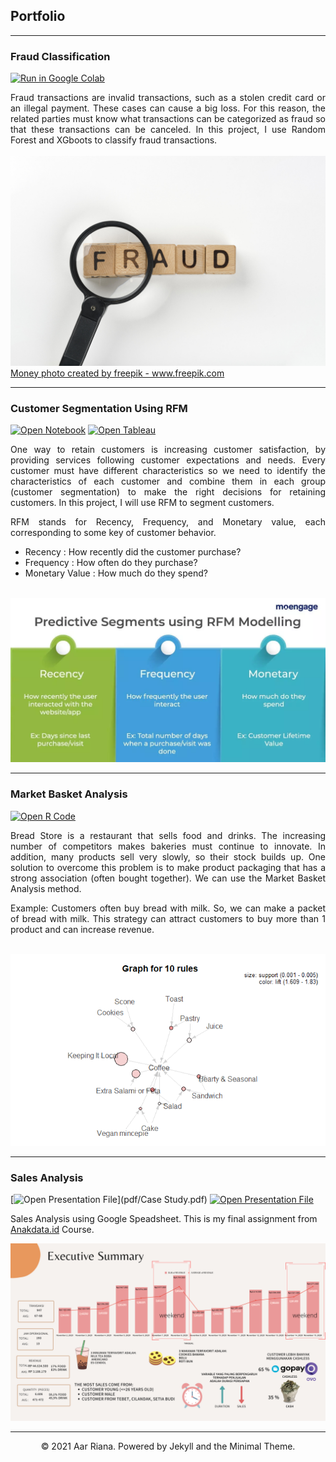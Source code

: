 ## Portfolio

---


### Fraud Classification
[![Run in Google Colab](https://img.shields.io/badge/Colab-Run_in_Google_Colab-blue?logo=Google&logoColor=FDBA18)](https://colab.research.google.com/drive/1YJSJqN7X-fo9TnkQxPFdiK9KQWhPLEJV?usp=sharing)

<div style="text-align: justify">Fraud transactions are invalid transactions, such as a stolen credit card or an illegal payment. These cases can cause a big loss. For this reason, the related parties must know what transactions can be categorized as fraud so that these transactions can be canceled. 
In this project, I use Random Forest and XGboots to classify fraud transactions.</div>
<br>
<center><img src="images/magnifier-with-fraud-message.jpg"/> </center>
<a href='https://www.freepik.com/photos/money'>Money photo created by freepik - www.freepik.com</a>

---
### Customer Segmentation Using RFM
[![Open Notebook](https://img.shields.io/badge/Jupyter-Open_Notebook-blue?logo=Jupyter)](project/RFM.html)
[![Open Tableau](https://img.shields.io/badge/Tableau-Open_Tableau-blue?logo=tableau)](https://public.tableau.com/views/RFMsegmentation_16176852864000/Dashboard1?:language=en&:display_count=y&:origin=viz_share_link)

<div style="text-align: justify">One way to retain customers is increasing customer satisfaction, by providing services following customer expectations and needs. Every customer must have different characteristics so we need to identify the characteristics of each customer and combine them in each group (customer segmentation) to make the right decisions for retaining customers.
In this project, I will use RFM to segment customers.

RFM stands for Recency, Frequency, and Monetary value, each corresponding to some key of customer behavior.
<ul>
  <li> Recency : How recently did the customer purchase? </li>
  <li> Frequency : How often do they purchase? </li>
  <li> Monetary Value : How much do they spend? </li> </ul>
</div>
<br>
<center> <img src="images/rfm.jpg"/></center>

---
### Market Basket Analysis
[![Open R Code](https://img.shields.io/badge/%20Studio-Open%20R%20Code-blue?logo=r)](project/mba.Rmd)
<div style="text-align: justify">Bread Store is a restaurant that sells food and drinks. The increasing number of competitors makes bakeries must continue to innovate. In addition, many products sell very slowly, so their stock builds up. One solution to overcome this problem is to make product packaging that has a strong association (often bought together). We can use the Market Basket Analysis method. 

Example: Customers often buy bread with milk. So, we can make a packet of bread with milk. This strategy can attract customers to buy more than 1 product and can increase revenue.
</div>
<br>
<center> <img src="images/mba_plot.PNG"/></center>

---
### Sales Analysis

[![Open Presentation File](https://img.shields.io/badge/PDF-Open_Presentation_File-blue?logo=adobe-acrobat-reader&logoColor=white)](pdf/Case Study.pdf)
[![Open Presentation File](https://img.shields.io/badge/Google%20Data%20Studio-Open_Google%20Data%20Studio-blue)](https://datastudio.google.com/reporting/099d224f-f7b0-4c5d-b8e7-3751bd88fd76)

Sales Analysis using Google Speadsheet. This is my final assignment from [Anakdata.id](https://anakdata.id/) Course.
<br>
<center><img src="images/Case Study.png"/></center>






---
<center>© 2021 Aar Riana. Powered by Jekyll and the Minimal Theme.</center>
<!-- Remove above link if you don't want to attibute -->
